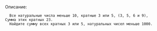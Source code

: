 Описание:

      Все натуральные числа меньше 10, кратные 3 или 5, (3, 5, 6 и 9), Сумма этих кратных 23.
      Найдите сумму всех кратных 3 или 5, натуральных чисел меньше 1000.